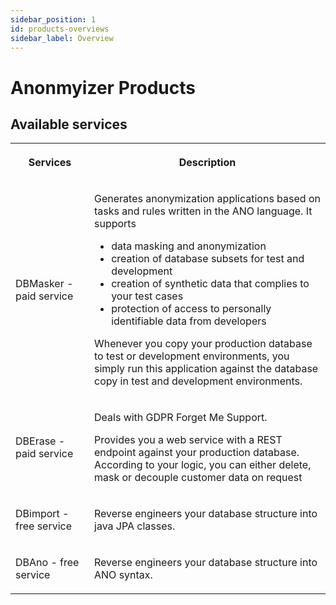 ```yaml
---
sidebar_position: 1
id: products-overviews
sidebar_label: Overview
---
```


# Anonmyizer Products



## Available services

<table width="100%">
<tr>
<th width="25%">

Services

</th>
<th>

Description

</th>
</tr>

<tr>
<td>

DBMasker - paid service

</td>
<td>

Generates anonymization applications based on tasks and rules written in the ANO language. It supports

* data masking and anonymization
* creation of database subsets for test and development
* creation of synthetic data that complies to your test cases
* protection of access to personally identifiable data from developers

Whenever you copy your production database to test or development environments, you simply run this application against the database copy in test and development environments.

</td>

</tr>
<tr>
<td>

DBErase - paid service

</td>
<td>

Deals with GDPR Forget Me Support.

Provides you a web service with a REST endpoint against your production database. According to your logic, you can either delete, mask or decouple customer data on request

</td>

</tr>
<tr>
<td>

DBimport - free service

</td>
<td>

Reverse engineers your database structure into java JPA classes.

</td>
</tr>
<tr>
<td>

DBAno - free service

</td>
<td>

Reverse engineers your database structure into ANO syntax.

</td>

</tr>

</table>
